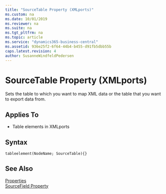 ```yaml
---
title: "SourceTable Property (XMLports)"
ms.custom: na
ms.date: 10/01/2019
ms.reviewer: na
ms.suite: na
ms.tgt_pltfrm: na
ms.topic: article
ms.service: "dynamics365-business-central"
ms.assetid: 936e25f2-6f64-44b4-b455-d91fb5dbb55b
caps.latest.revision: 4
author: SusanneWindfeldPedersen
---
```


 

# SourceTable Property (XMLports)
Sets the table to which you want to map XML data or the table that you want to export data from.  
  
## Applies To  
- Table elements in XMLports

## Syntax
```
tableelement(NodeName; SourceTable){}
```
  
## See Also  
 [Properties](devenv-properties.md)   
 [SourceField Property](devenv-sourcefield-property.md)
